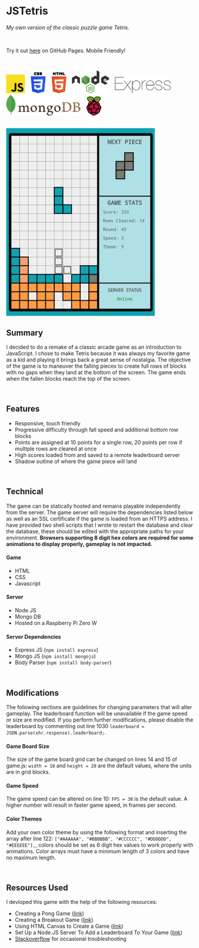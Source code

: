 # JSTetris

_My own version of the classic puzzle game Tetris._

<br>

Try it out [here](https://otterwerks.github.io/JSTetris) on GitHub Pages. Mobile Friendly!

<br>

<p><img src="icons/javascript.svg" width="50">&nbsp&nbsp&nbsp&nbsp<img src="icons/css-3.svg" width="40">&nbsp&nbsp&nbsp&nbsp<img src="icons/html-5.svg" width="40">&nbsp&nbsp&nbsp&nbsp<img src="icons/nodejs.svg" width="100">&nbsp&nbsp&nbsp&nbsp<img src="icons/express.svg" width="150">&nbsp&nbsp&nbsp&nbsp<img src="icons/mongodb.svg" width="200">&nbsp&nbsp&nbsp&nbsp<img src="icons/raspberry-pi.svg" width="40">&nbsp&nbsp&nbsp&nbsp</p>

<br>

<img src="20190213_111052.jpg" width="400">

## Summary

I decided to do a remake of a classic arcade game as an introduction to JavaScript. I chose to make Tetris because it was always my favorite game as a kid and playing it brings back a great sense of nostalgia. The objective of the game is to maneuver the falling pieces to create full rows of blocks with no gaps when they land at the bottom of the screen. The game ends when the fallen blocks reach the top of the screen.

<br>

## Features
- Responsive, touch friendly
- Progressive difficulty through fall speed and additional bottom row blocks
- Points are assigned at 10 points for a single row, 20 points per row if multiple rows are cleared at once
- High scores loaded from and saved to a remote leaderboard server
- Shadow outline of where the game piece will land

<br>

## Technical
The game can be statically hosted and remains playable independently from the server. The game server will require the dependencies listed below as well as an SSL certificate if the game is loaded from an HTTPS address. I have provided two shell scripts that I wrote to restart the database and clear the database, these should be edited with the appropriate paths for your environment.
**Browsers supporting 8 digit hex colors are required for some animations to display properly, gameplay is not impacted.**

#### Game
- HTML
- CSS
- Javascript

#### Server
- Node JS
- Mongo DB
- Hosted on a Raspberry Pi Zero W

#### Server Dependencies
- Express JS (`npm install express`)
- Mongo JS (`npm install mongojs`)
- Body Parser (`npm install body-parser`)

<br>

## Modifications
The following sections are guidelines for changing parameters that will alter gameplay. The leaderboard function will be unavailable if the game speed or size are modified. If you perform further modifications, please disable the leaderboard by commenting out line 1030 `leaderboard = JSON.parse(xhr.response).leaderboard;`.

#### Game Board Size
The size of the game board grid can be changed on lines 14 and 15 of game.js: `width = 10` and `height = 20` are the default values, where the units are in grid blocks.

#### Game Speed
The game speed can be altered on line 10: `FPS = 30` is the default value. A higher number will result in faster game speed, in frames per second.

#### Color Themes
Add your own color theme by using the following format and inserting the array after line 122: `["#AAAAAA", "#BBBBBB", "#CCCCCC", "#DDDDDD", "#EEEEEE"],`, colors should be set as 6 digit hex values to work properly with animations. Color arrays must have a minimum length of 3 colors and have no maximum length.

<br>

## Resources Used
I devloped this game with the help of the following resources:
- Creating a Pong Game ([link](https://www.udemy.com/code-your-first-game/))
- Creating a Breakout Game ([link](https://developer.mozilla.org/en-US/docs/Games/Tutorials/2D_Breakout_game_pure_JavaScript))
- Using HTML Canvas to Create a Game ([link](https://medium.freecodecamp.org/how-creating-simple-canvas-games-helped-me-6eef839f450e))
- Set Up a Node.JS Server To Add a Leaderboard To Your Game ([link](http://clockworkchilli.com/blog/7_set_up_a_node.js_server_to_add_a_leaderboard_to_your_game))
- [Stackoverflow](https://www.stackoverflow.com) for occasional troubleshooting

